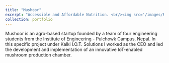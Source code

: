 ```yaml
---
title: "Mushoor"
excerpt: "Accessible and Affordable Nutrition. <br/><img src='/images/RCPPO.png' alt='Mushoor' style='float: right; width: 200px; margin-left: 20px;>"
collection: portfolio
---
```


Mushoor is an agro-based startup founded by a team of four engineering students from the Institute of Engineering - Pulchowk Campus, Nepal. In this specific project under Kalki I.O.T. Solutions I worked as the CEO and led the development and implementation of an innovative IoT-enabled mushroom production chamber. 

